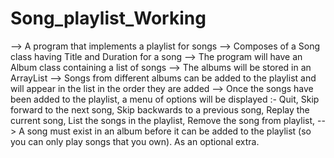 # Song_playlist_Working
--> A program that implements a playlist for songs
--> Composes of a Song class having Title and Duration for a song
--> The program will have an Album class containing a list of songs
--> The albums will be stored in an ArrayList 
--> Songs from different albums can be added to the playlist and will appear in the list in the order they are added
--> Once the songs have been added to the playlist, a menu of options will be displayed :- 
                                                                  Quit, 
                                                                  Skip forward to the next song, 
                                                                  Skip backwards to a previous song, 
                                                                  Replay the current song, 
                                                                  List the songs in the playlist, 
                                                                  Remove the song from playlist, 
--> A song must exist in an album before it can be added to the playlist (so you can only play songs that you own). As an optional extra. 

